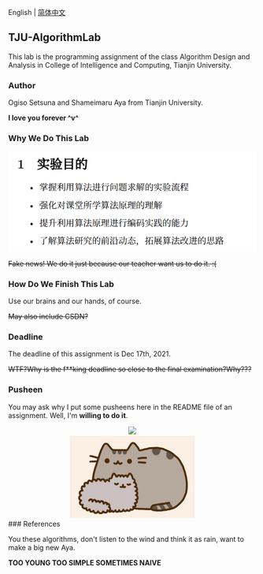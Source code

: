 English | [简体中文](README_CN.md)

## TJU-AlgorithmLab

This lab is the programming assignment of the class Algorithm Design and Analysis in College of Intelligence and Computing, Tianjin University.

### Author

Ogiso Setsuna and Shameimaru Aya from Tianjin University.

**I love you forever \^v\^**

###  Why We Do This Lab

<div align="center">
<img src=.\G008\references\实验目的.png>  
</div>

~~Fake news! We do it just because our teacher want us to do it. :(~~

### How Do We Finish This Lab

Use our brains and our hands, of course.

~~May also include CSDN?~~

### Deadline

The deadline of this assignment is Dec 17th, 2021.

~~WTF?Why is the f**king deadline so close to the final examination?Why???~~

### Pusheen

You may ask why I put some pusheens here in the README file of an assignment. Well, I'm **willing to do it**.

<div align="center">
<img src=https://pusheen.com/wp-content/uploads/2021/04/Plant-Hero.jpg>
</div>

<div align="center">
<img src=.\G008\references\54067CF563B3890C5D3880EEE4D0B962.jpg>
</div>
### References

You these algorithms, don't listen to the wind and think it as rain, want to make a big new Aya.

**TOO YOUNG TOO SIMPLE SOMETIMES NAIVE**
